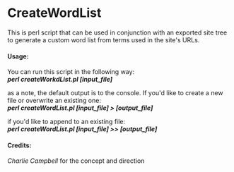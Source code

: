 CreateWordList
==============

This is  perl script that can be used in conjunction with an exported site tree to generate a custom word list from terms used in the site's URLs.
  
  
    
<h4><b>Usage: </b> </h4> 
  
You can run this script in the following way:  
<b><i>perl createWorkdList.pl [input_file]</b></i>

as a note, the default  output is to the console.  If you'd like to create a new file or overwrite an existing one:  
<b><i>perl createWordList.pl [input_file] > [output_file]</b></i>

if you'd like to append to an existing file:  
<b><i>perl createWordList.pl [input_file] >> [output_file]</b></i>
  
    
    
<b><h4>Credits:</h4></b>

<i>Charlie Campbell</i> for the concept and direction
